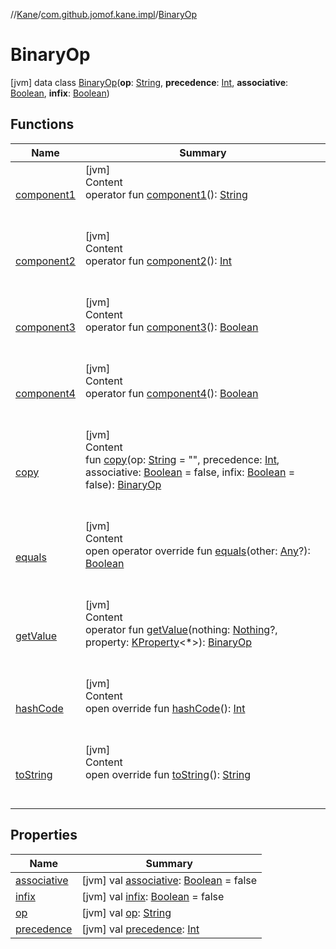 //[Kane](../../index.md)/[com.github.jomof.kane.impl](../index.md)/[BinaryOp](index.md)



# BinaryOp  
 [jvm] data class [BinaryOp](index.md)(**op**: [String](https://kotlinlang.org/api/latest/jvm/stdlib/kotlin/-string/index.html), **precedence**: [Int](https://kotlinlang.org/api/latest/jvm/stdlib/kotlin/-int/index.html), **associative**: [Boolean](https://kotlinlang.org/api/latest/jvm/stdlib/kotlin/-boolean/index.html), **infix**: [Boolean](https://kotlinlang.org/api/latest/jvm/stdlib/kotlin/-boolean/index.html))   


## Functions  
  
|  Name|  Summary| 
|---|---|
| <a name="com.github.jomof.kane.impl/BinaryOp/component1/#/PointingToDeclaration/"></a>[component1](component1.md)| <a name="com.github.jomof.kane.impl/BinaryOp/component1/#/PointingToDeclaration/"></a>[jvm]  <br>Content  <br>operator fun [component1](component1.md)(): [String](https://kotlinlang.org/api/latest/jvm/stdlib/kotlin/-string/index.html)  <br><br><br>
| <a name="com.github.jomof.kane.impl/BinaryOp/component2/#/PointingToDeclaration/"></a>[component2](component2.md)| <a name="com.github.jomof.kane.impl/BinaryOp/component2/#/PointingToDeclaration/"></a>[jvm]  <br>Content  <br>operator fun [component2](component2.md)(): [Int](https://kotlinlang.org/api/latest/jvm/stdlib/kotlin/-int/index.html)  <br><br><br>
| <a name="com.github.jomof.kane.impl/BinaryOp/component3/#/PointingToDeclaration/"></a>[component3](component3.md)| <a name="com.github.jomof.kane.impl/BinaryOp/component3/#/PointingToDeclaration/"></a>[jvm]  <br>Content  <br>operator fun [component3](component3.md)(): [Boolean](https://kotlinlang.org/api/latest/jvm/stdlib/kotlin/-boolean/index.html)  <br><br><br>
| <a name="com.github.jomof.kane.impl/BinaryOp/component4/#/PointingToDeclaration/"></a>[component4](component4.md)| <a name="com.github.jomof.kane.impl/BinaryOp/component4/#/PointingToDeclaration/"></a>[jvm]  <br>Content  <br>operator fun [component4](component4.md)(): [Boolean](https://kotlinlang.org/api/latest/jvm/stdlib/kotlin/-boolean/index.html)  <br><br><br>
| <a name="com.github.jomof.kane.impl/BinaryOp/copy/#kotlin.String#kotlin.Int#kotlin.Boolean#kotlin.Boolean/PointingToDeclaration/"></a>[copy](copy.md)| <a name="com.github.jomof.kane.impl/BinaryOp/copy/#kotlin.String#kotlin.Int#kotlin.Boolean#kotlin.Boolean/PointingToDeclaration/"></a>[jvm]  <br>Content  <br>fun [copy](copy.md)(op: [String](https://kotlinlang.org/api/latest/jvm/stdlib/kotlin/-string/index.html) = "", precedence: [Int](https://kotlinlang.org/api/latest/jvm/stdlib/kotlin/-int/index.html), associative: [Boolean](https://kotlinlang.org/api/latest/jvm/stdlib/kotlin/-boolean/index.html) = false, infix: [Boolean](https://kotlinlang.org/api/latest/jvm/stdlib/kotlin/-boolean/index.html) = false): [BinaryOp](index.md)  <br><br><br>
| <a name="kotlin/Any/equals/#kotlin.Any?/PointingToDeclaration/"></a>[equals](../../com.github.jomof.kane.impl.types/-double-algebraic-type/index.md#%5Bkotlin%2FAny%2Fequals%2F%23kotlin.Any%3F%2FPointingToDeclaration%2F%5D%2FFunctions%2F-1978423998)| <a name="kotlin/Any/equals/#kotlin.Any?/PointingToDeclaration/"></a>[jvm]  <br>Content  <br>open operator override fun [equals](../../com.github.jomof.kane.impl.types/-double-algebraic-type/index.md#%5Bkotlin%2FAny%2Fequals%2F%23kotlin.Any%3F%2FPointingToDeclaration%2F%5D%2FFunctions%2F-1978423998)(other: [Any](https://kotlinlang.org/api/latest/jvm/stdlib/kotlin/-any/index.html)?): [Boolean](https://kotlinlang.org/api/latest/jvm/stdlib/kotlin/-boolean/index.html)  <br><br><br>
| <a name="com.github.jomof.kane.impl/BinaryOp/getValue/#kotlin.Nothing?#kotlin.reflect.KProperty[*]/PointingToDeclaration/"></a>[getValue](get-value.md)| <a name="com.github.jomof.kane.impl/BinaryOp/getValue/#kotlin.Nothing?#kotlin.reflect.KProperty[*]/PointingToDeclaration/"></a>[jvm]  <br>Content  <br>operator fun [getValue](get-value.md)(nothing: [Nothing](https://kotlinlang.org/api/latest/jvm/stdlib/kotlin/-nothing/index.html)?, property: [KProperty](https://kotlinlang.org/api/latest/jvm/stdlib/kotlin.reflect/-k-property/index.html)<*>): [BinaryOp](index.md)  <br><br><br>
| <a name="kotlin/Any/hashCode/#/PointingToDeclaration/"></a>[hashCode](../../com.github.jomof.kane.impl.types/-double-algebraic-type/index.md#%5Bkotlin%2FAny%2FhashCode%2F%23%2FPointingToDeclaration%2F%5D%2FFunctions%2F-1978423998)| <a name="kotlin/Any/hashCode/#/PointingToDeclaration/"></a>[jvm]  <br>Content  <br>open override fun [hashCode](../../com.github.jomof.kane.impl.types/-double-algebraic-type/index.md#%5Bkotlin%2FAny%2FhashCode%2F%23%2FPointingToDeclaration%2F%5D%2FFunctions%2F-1978423998)(): [Int](https://kotlinlang.org/api/latest/jvm/stdlib/kotlin/-int/index.html)  <br><br><br>
| <a name="kotlin/Any/toString/#/PointingToDeclaration/"></a>[toString](../../com.github.jomof.kane.impl.types/-object-kane-type/-companion/index.md#%5Bkotlin%2FAny%2FtoString%2F%23%2FPointingToDeclaration%2F%5D%2FFunctions%2F-1978423998)| <a name="kotlin/Any/toString/#/PointingToDeclaration/"></a>[jvm]  <br>Content  <br>open override fun [toString](../../com.github.jomof.kane.impl.types/-object-kane-type/-companion/index.md#%5Bkotlin%2FAny%2FtoString%2F%23%2FPointingToDeclaration%2F%5D%2FFunctions%2F-1978423998)(): [String](https://kotlinlang.org/api/latest/jvm/stdlib/kotlin/-string/index.html)  <br><br><br>


## Properties  
  
|  Name|  Summary| 
|---|---|
| <a name="com.github.jomof.kane.impl/BinaryOp/associative/#/PointingToDeclaration/"></a>[associative](associative.md)| <a name="com.github.jomof.kane.impl/BinaryOp/associative/#/PointingToDeclaration/"></a> [jvm] val [associative](associative.md): [Boolean](https://kotlinlang.org/api/latest/jvm/stdlib/kotlin/-boolean/index.html) = false   <br>
| <a name="com.github.jomof.kane.impl/BinaryOp/infix/#/PointingToDeclaration/"></a>[infix](infix.md)| <a name="com.github.jomof.kane.impl/BinaryOp/infix/#/PointingToDeclaration/"></a> [jvm] val [infix](infix.md): [Boolean](https://kotlinlang.org/api/latest/jvm/stdlib/kotlin/-boolean/index.html) = false   <br>
| <a name="com.github.jomof.kane.impl/BinaryOp/op/#/PointingToDeclaration/"></a>[op](op.md)| <a name="com.github.jomof.kane.impl/BinaryOp/op/#/PointingToDeclaration/"></a> [jvm] val [op](op.md): [String](https://kotlinlang.org/api/latest/jvm/stdlib/kotlin/-string/index.html)   <br>
| <a name="com.github.jomof.kane.impl/BinaryOp/precedence/#/PointingToDeclaration/"></a>[precedence](precedence.md)| <a name="com.github.jomof.kane.impl/BinaryOp/precedence/#/PointingToDeclaration/"></a> [jvm] val [precedence](precedence.md): [Int](https://kotlinlang.org/api/latest/jvm/stdlib/kotlin/-int/index.html)   <br>

